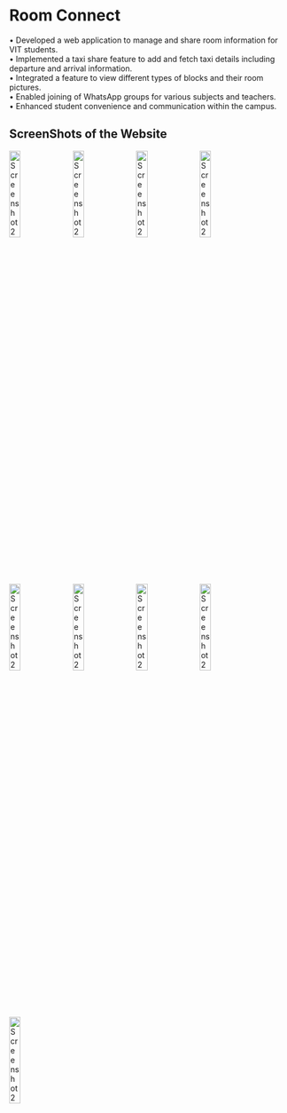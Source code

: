 <h1>Room Connect</h1>
<p>
•	Developed a web application to manage and share room information for VIT students. <br>
•	Implemented a taxi share feature to add and fetch taxi details including departure and arrival information.<br>
•	Integrated a feature to view different types of blocks and their room pictures.<br>
•	Enabled joining of WhatsApp groups for various subjects and teachers.<br>
•	Enhanced student convenience and communication within the campus.<br>
</p>

<h2>ScreenShots of the Website</h2>
<img src="https://github.com/nishant0207/room_connect/assets/87112884/9d12cf39-33b0-42f7-8e88-9faf110b898e" alt="Screenshot 2024-07-07 at 2 07 58 AM" width="20%" style="margin-right:10px;">
<img src="https://github.com/nishant0207/room_connect/assets/87112884/d7540af5-ed87-4504-b78a-a25657cdd179" alt="Screenshot 2024-07-07 at 2 08 56 AM" width="20%" style="margin-right:10px;">
<img src="https://github.com/nishant0207/room_connect/assets/87112884/c35ada46-5911-42a9-a433-0ecb004230ea" alt="Screenshot 2024-07-07 at 2 08 13 AM" width="20%" style="margin-right:10px;">
<img src="https://github.com/nishant0207/room_connect/assets/87112884/7ad082f3-0081-4b15-90e9-af327448ca39" alt="Screenshot 2024-07-07 at 2 08 09 AM" width="20%" style="margin-right:10px;">
<img src="https://github.com/nishant0207/room_connect/assets/87112884/23af6a19-8970-4fc2-821c-81cbe75f11b9" alt="Screenshot 2024-07-07 at 2 09 22 AM" width="20%" style="margin-right:10px;">
<img src="https://github.com/nishant0207/room_connect/assets/87112884/0e8e1778-0ce8-4b77-8321-e5997fe59573" alt="Screenshot 2024-07-07 at 2 09 16 AM" width="20%" style="margin-right:10px;">
<img src="https://github.com/nishant0207/room_connect/assets/87112884/a66db23b-8b80-46a3-9b01-bba22d94f5c9" alt="Screenshot 2024-07-07 at 2 09 10 AM" width="20%" style="margin-right:10px;">
<img src="https://github.com/nishant0207/room_connect/assets/87112884/0e3aa4d4-57b2-4612-a6dc-3ac4955cd6ca" alt="Screenshot 2024-07-07 at 2 09 06 AM" width="20%" style="margin-right:10px;">
<img src="https://github.com/nishant0207/room_connect/assets/87112884/14f2165a-a011-4a33-b577-2beec8779e61" alt="Screenshot 2024-07-07 at 2 09 03 AM" width="20%" style="margin-right:10px;">
